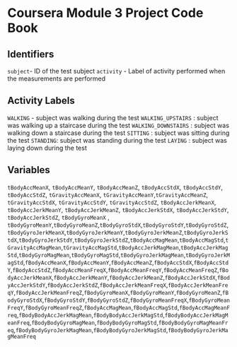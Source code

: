 # Coursera Module 3 Project Code Book

## Identifiers
`subject`- ID of the test subject
`activity` - Label of activity performed when the measurements are performed

## Activity Labels
`WALKING` - subject was walking during the test
`WALKING_UPSTAIRS` : subject was walking up a staircase during the test
`WALKING_DOWNSTAIRS` : subject was walking down a staircase during the test
`SITTING` : subject was sitting during the test
`STANDING`: subject was standing during the test
`LAYING` : subject was laying down during the test

## Variables
`tBodyAccMeanX`, `tBodyAccMeanY`, `tBodyAccMeanZ`, `tBodyAccStdX`, `tBodyAccStdY`, `tBodyAccStdZ`, `tGravityAccMeanX`, `tGravityAccMeanY`,`tGravityAccMeanZ`, `tGravityAccStdX`, `tGravityAccStdY`, `tGravityAccStdZ`, `tBodyAccJerkMeanX`, `tBodyAccJerkMeanY`, `tBodyAccJerkMeanZ`, `tBodyAccJerkStdX`, `tBodyAccJerkStdY`, `tBodyAccJerkStdZ`, `tBodyGyroMeanX` , `tBodyGyroMeanY`,`tBodyGyroMeanZ`,`tBodyGyroStdX`,`tBodyGyroStdY`,`tBodyGyroStdZ`,`tBodyGyroJerkMeanX`,`tBodyGyroJerkMeanY`,`tBodyGyroJerkMeanZ`,`tBodyGyroJerkStdX`,`tBodyGyroJerkStdY`,`tBodyGyroJerkStdZ`,`tBodyAccMagMean`,`tBodyAccMagStd`,`tGravityAccMagMean`,`tGravityAccMagStd`,`tBodyAccJerkMagMean`,`tBodyAccJerkMagStd`,`tBodyGyroMagMean`,`tBodyGyroMagStd`,`tBodyGyroJerkMagMean`,`tBodyGyroJerkMagStd`,`fBodyAccMeanX`,`fBodyAccMeanY`,`fBodyAccMeanZ`,`fBodyAccStdX`,`fBodyAccStdY`,`fBodyAccStdZ`,`fBodyAccMeanFreqX`,`fBodyAccMeanFreqY`,`fBodyAccMeanFreqZ`,`fBodyAccJerkMeanX`,`fBodyAccJerkMeanY`,`fBodyAccJerkMeanZ`,`fBodyAccJerkStdX`,`fBodyAccJerkStdY`,`fBodyAccJerkStdZ`,`fBodyAccJerkMeanFreqX`,`fBodyAccJerkMeanFreqY`,`fBodyAccJerkMeanFreqZ`,`fBodyGyroMeanX`,`fBodyGyroMeanY`,`fBodyGyroMeanZ`,`fBodyGyroStdX`,`fBodyGyroStdY`,`fBodyGyroStdZ`,`fBodyGyroMeanFreqX`,`fBodyGyroMeanFreqY`,`fBodyGyroMeanFreqZ`,`fBodyAccMagMean`,`fBodyAccMagStd`,`fBodyAccMagMeanFreq`,`fBodyBodyAccJerkMagMean`,`fBodyBodyAccJerkMagStd`,`fBodyBodyAccJerkMagMeanFreq`,`fBodyBodyGyroMagMean`,`fBodyBodyGyroMagStd`,`fBodyBodyGyroMagMeanFreq`,`fBodyBodyGyroJerkMagMean`,`fBodyBodyGyroJerkMagStd`,`fBodyBodyGyroJerkMagMeanFreq`

